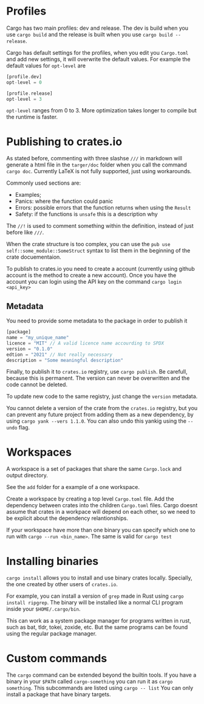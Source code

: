 # Profiles

Cargo has two main profiles: dev and release. The dev is build when you use `cargo build` and the release is built when you use `cargo build --release`.

Cargo has default settings for the profiles, when you edit you `Cargo.toml` and add new settings, it will overwrite the default values. For example the default values for `opt-level` are

```rust
[profile.dev]
opt-level = 0

[profile.release]
opt-level = 3
```

`opt-level` ranges from 0 to 3. More optimization takes longer to compile but the runtime is faster.

# Publishing to crates.io

As stated before, commenting with three slashse `///` in markdown will generate a html file in the `targer/doc` folder when you call the command `cargo doc`. Currently LaTeX is not fully supported, just using workarounds.

Commonly used sections are:
- Examples;
- Panics: where the function could panic
- Errors: possible errors that the function returns when using the `Result`
- Safety: if the functions is `unsafe` this is a description why

The `//!` is used to comment something within the definition, instead of just before like `///`.

When the crate structure is too complex, you can use the `pub use self::some_module::SomeStruct` syntax to list them in the beginning of the crate docuementaion.

To publish to crates.io you need to create a account (currently using github account is the method to create a new account). Once you have the account you can login using the API key on the command `cargo login <api_key>`

## Metadata

You need to provide some metadata to the package in order to publish it

```rust
[package]
name = "my_unique_name"
licence = "MIT" // A valid licence name accourding to SPDX
version = "0.1.0"
edtion = "2021" // Not really necessary
description = "Some meaningful description"
```

Finally, to publish it to `crates.io` registry, use `cargo publish`. Be carefull, because this is permanent. The version can never be overwritten and the code cannot be deleted.

To update new code to the same registry, just change the `version` metadata.

You cannot delete a version of the crate from the `crates.io` registry, but you can prevent any future project from adding them as a new dependency, by using `cargo yank --vers 1.1.0`. You can also undo this yankig using the `--undo` flag.

# Workspaces

A workspace is a set of packages that share the same `Cargo.lock` and output directory. 

See the `add` folder for a example of a one workspace.

Create a workspace by creating a top level `Cargo.toml` file. Add the dependency between crates into the children `Cargo.toml` files. Cargo doesnt assume that crates in a workpace will depend on each other, so we need to be explicit about the dependency relantionships.

If your workspace have more than one binary you can specify which  one to run with `cargo --run <bin_name>`. The same is valid for `cargo test`

# Installing binaries

`cargo install` allows you to install and use binary crates locally. Specially, the one created by other users of `crates.io`.

For example, you can install a version of `grep` made in Rust using `cargo install ripgrep`. The binary will be installed like a normal CLI program inside your  `$HOME/.cargo/bin`.

This can work as a system package manager for programs written in rust, such as bat, tldr, tokei, zoxide, etc. But the same programs can be found using the regular package manager.

# Custom commands

The `cargo` command can be extended beyond the builtin tools. If you  have  a binary in your `$PATH` called `cargo-something` you can run it as `cargo something`. This subcommands are listed using `cargo -- list`
You can only install a package that have binary targets.
